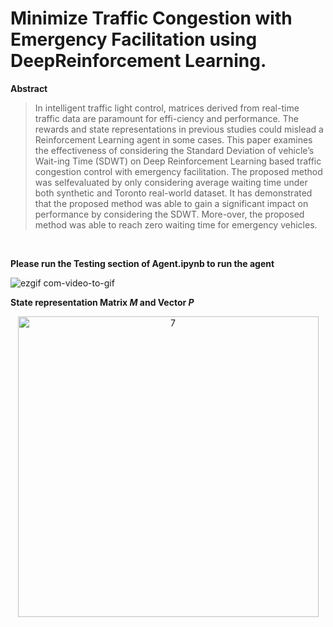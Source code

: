 # Minimize Traffic Congestion with Emergency Facilitation using DeepReinforcement Learning.<br>


**Abstract**

> In intelligent traffic light control, matrices derived from real-time traffic data are paramount for effi-ciency and performance.  The rewards and state representations in previous studies could mislead a Reinforcement Learning agent in some cases. This paper examines the effectiveness of considering the Standard Deviation of vehicle’s Wait-ing Time (SDWT) on Deep Reinforcement Learning based traffic congestion control with emergency facilitation. The proposed method was selfevaluated by only considering average waiting time under both synthetic and Toronto real-world dataset.  It has demonstrated that the proposed method was able to gain a significant impact on performance by considering the SDWT. More-over, the proposed method was able to reach zero waiting time for emergency vehicles.
<br>

**Please run the Testing section of Agent.ipynb to run the agent**

![ezgif com-video-to-gif](https://user-images.githubusercontent.com/26381349/107668384-a13e6280-6cb6-11eb-99de-cb626053f631.gif)

**State representation Matrix _M_ and Vector _P_**
<center>
<img width="481" alt="7" src="https://user-images.githubusercontent.com/26381349/107668671-ecf10c00-6cb6-11eb-9a59-ac39e4bcfc5c.PNG">
</center>